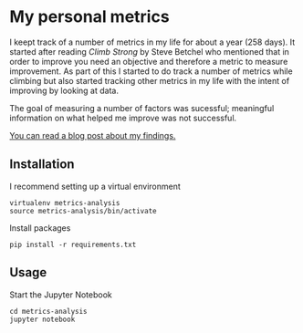 # My personal metrics

I keept track of a number of metrics in my life for about a year (258 days). It started after reading *Climb Strong* by Steve Betchel who mentioned that in order to improve you need an objective and therefore a metric to measure improvement. As part of this I started to do track a number of metrics while climbing but also started tracking other metrics in my life with the intent of improving by looking at data.

The goal of measuring a number of factors was sucessful; meaningful information on what helped me improve was not successful.

[You can read a blog post about my findings.](https://www.graysonricketts.com/post/personal-metrics)

## Installation
I recommend setting up a virtual environment
```(bash)
virtualenv metrics-analysis
source metrics-analysis/bin/activate
```

Install packages
```(bash)
pip install -r requirements.txt
```

## Usage
Start the Jupyter Notebook
```(bash)
cd metrics-analysis
jupyter notebook
```
